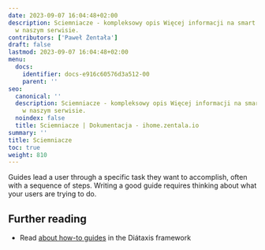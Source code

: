 ```yaml
---
date: 2023-09-07 16:04:48+02:00
description: Sciemniacze - kompleksowy opis Więcej informacji na smart home znajdziesz
  w naszym serwisie.
contributors: ['Paweł Żentała']
draft: false
lastmod: 2023-09-07 16:04:48+02:00
menu:
  docs:
    identifier: docs-e916c60576d3a512-00
    parent: ''
seo:
  canonical: ''
  description: Sciemniacze - kompleksowy opis Więcej informacji na smart home znajdziesz
    w naszym serwisie.
  noindex: false
  title: Sciemniacze | Dokumentacja - ihome.zentala.io
summary: ''
title: Sciemniacze
toc: true
weight: 810
---
```



Guides lead a user through a specific task they want to accomplish, often with a sequence of steps. Writing a good guide requires thinking about what your users are trying to do.

## Further reading

- Read [about how-to guides](https://diataxis.fr/how-to-guides/) in the Diátaxis framework
